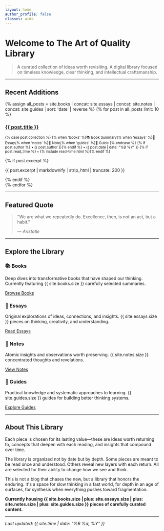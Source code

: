 ```yaml
---
layout: home
author_profile: false
classes: wide
---
```


# Welcome to The Art of Quality Library

> A curated collection of ideas worth revisiting. A digital library focused on timeless knowledge, clear thinking, and intellectual craftsmanship.

---

## Recent Additions

<div class="entries-list">
  {% assign all_posts = site.books | concat: site.essays | concat: site.notes | concat: site.guides | sort: 'date' | reverse %}
  {% for post in all_posts limit: 10 %}
    <article class="archive__item">
      <h3 class="archive__item-title no_toc">
        <a href="{{ post.url | relative_url }}">{{ post.title }}</a>
      </h3>
      <p class="archive__item-excerpt">
        <small>
          {% case post.collection %}
            {% when 'books' %}📚 Book Summary{% when 'essays' %}📝 Essay{% when 'notes' %}📌 Note{% when 'guides' %}📖 Guide
          {% endcase %}
          {% if post.author %} • {{ post.author }}{% endif %}
          • {{ post.date | date: "%B %Y" }}
          {% if post.read_time %} • {% include read-time.html %}{% endif %}
        </small>
      </p>
      {% if post.excerpt %}
        <p class="archive__item-excerpt">{{ post.excerpt | markdownify | strip_html | truncate: 200 }}</p>
      {% endif %}
    </article>
  {% endfor %}
</div>

---

## Featured Quote

> "We are what we repeatedly do. Excellence, then, is not an act, but a habit."
> 
> <cite>— Aristotle</cite>

---

## Explore the Library

<div class="feature__wrapper">
  <div class="feature__item">
    <div class="archive__item">
      <div class="archive__item-body">
        <h3 class="archive__item-title">📚 Books</h3>
        <div class="archive__item-excerpt">
          <p>Deep dives into transformative books that have shaped our thinking. Currently featuring {{ site.books.size }} carefully selected summaries.</p>
          <p><a href="{{ '/books/' | relative_url }}" class="btn btn--primary">Browse Books</a></p>
        </div>
      </div>
    </div>
  </div>
  
  <div class="feature__item">
    <div class="archive__item">
      <div class="archive__item-body">
        <h3 class="archive__item-title">📝 Essays</h3>
        <div class="archive__item-excerpt">
          <p>Original explorations of ideas, connections, and insights. {{ site.essays.size }} pieces on thinking, creativity, and understanding.</p>
          <p><a href="{{ '/essays/' | relative_url }}" class="btn btn--primary">Read Essays</a></p>
        </div>
      </div>
    </div>
  </div>
  
  <div class="feature__item">
    <div class="archive__item">
      <div class="archive__item-body">
        <h3 class="archive__item-title">📌 Notes</h3>
        <div class="archive__item-excerpt">
          <p>Atomic insights and observations worth preserving. {{ site.notes.size }} concentrated thoughts and revelations.</p>
          <p><a href="{{ '/notes/' | relative_url }}" class="btn btn--primary">View Notes</a></p>
        </div>
      </div>
    </div>
  </div>
  
  <div class="feature__item">
    <div class="archive__item">
      <div class="archive__item-body">
        <h3 class="archive__item-title">📖 Guides</h3>
        <div class="archive__item-excerpt">
          <p>Practical knowledge and systematic approaches to learning. {{ site.guides.size }} guides for building better thinking systems.</p>
          <p><a href="{{ '/guides/' | relative_url }}" class="btn btn--primary">Explore Guides</a></p>
        </div>
      </div>
    </div>
  </div>
</div>

---

## About This Library

Each piece is chosen for its lasting value—these are ideas worth returning to, concepts that deepen with each reading, and insights that compound over time.

The library is organized not by date but by depth. Some pieces are meant to be read once and understood. Others reveal new layers with each return. All are selected for their ability to change how we see and think.

This is not a blog that chases the new, but a library that honors the enduring. It's a space for slow thinking in a fast world, for depth in an age of surfaces, for synthesis when everything pushes toward fragmentation.

**Currently housing {{ site.books.size | plus: site.essays.size | plus: site.notes.size | plus: site.guides.size }} pieces of carefully curated content.**

---

*Last updated: {{ site.time | date: "%B %d, %Y" }}*

